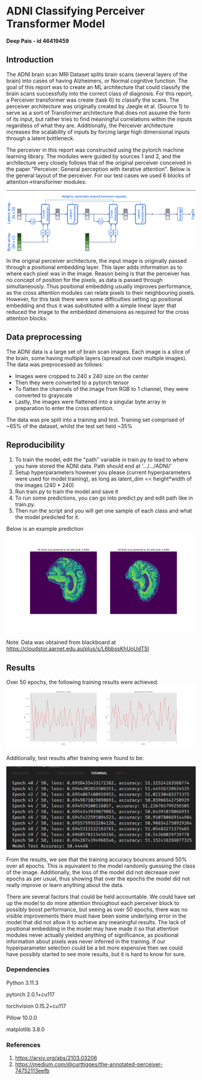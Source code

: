 # ADNI Classifying Perceiver Transformer Model
#### Deep Pais - id 46419459

## Introduction
The ADNI brain scan MRI Dataset splits brain scans (several layers of the brain) into cases of having Alzheimers, or Normal cognitive function. The goal of this report was to create an ML architecture that could classify the brain scans successfully into the correct class of diagnosis. For this report, a Perceiver transformer was create (task 6) to classify the scans. The perceiver architecture was originally created by Jaegle et al. (Source 1) to serve as a sort of Transformer architecture that does not assume the form of its input, but rather tries to find meaningful correlations within the inputs regardless of what they are. Additionally, the Perceiver architecture increases the scalability of inputs by forcing large high dimensional inputs through a latent bottleneck. 

The perceiver in this report was constructed using the pytorch machine learning library. The modules were guided by sources 1 and 2, and the architecture very closely follows that of the original perceiver conceived in the paper "Perceiver: General perception with iterative attention". Below is the general layout of the perceiver. For our test cases we used 6 blocks of attention->transformer modules:

![Perceiver Architecture](https://github.com/dcpais/PatternAnalysis-2023/blob/topic-recognition/recognition/s46419459%20ADNI%20Dataset%20Perceiver%20Transformer/figures/architecture.png?raw=true)

In the original perceiver architecture, the input image is originally passed through a positional embedding layer. This layer adds information as to where each pixel was in the image. Reason being is that the perceiver has no concept of position for the pixels, as data is passed through simultaneously. Thus positional embedding usually improves performance, as the cross attention modules can relate pixels to their neighbouring pixels. However, for this task there were some difficulties setting up positional embedding and thus it was substituted with a simple linear layer that reduced the image to the embedded dimensions as required for the cross attention blocks.

## Data preprocessing
The ADNI data is a large set of brain scan images. Each image is a slice of the brain, some having multiple layers (spread out over multiple images). The data was preprocessed as follows:
- Images were cropped to 240 x 240 size on the center
- Then they were converted to a pytorch tensor
- To flatten the channels of the image from RGB to 1 channel, they were converted to grayscale
- Lastly, the images were flattened into a singular byte array in preparation to enter the cross attention.

The data was pre split into a training and test. Training set comprised of ~65% of the dataset, whilst the test set held ~35%

## Reproducibility
1. To train the model, edit the "path" variable in train.py to lead to where you have stored the ADNI data. Path should end at '.../.../ADNI/'
2. Setup hyperparameters however you please (current hyperparameters were used for model training), as long as latent_dim << height*width of the images (240 * 240)
3. Run train.py to train the model and save it
4. To run some predictions, you can go into predict.py and edit path like in train.py. 
5. Then run the script and you will get one sample of each class and what the model predicted for it.

Below is an example prediction
![Example prediction](https://github.com/dcpais/PatternAnalysis-2023/blob/topic-recognition/recognition/s46419459%20ADNI%20Dataset%20Perceiver%20Transformer/figures/prediction.png?raw=true)

Note: Data was obtained from blackboard at https://cloudstor.aarnet.edu.au/plus/s/L6bbssKhUoUdTSI

## Results
Over 50 epochs, the following training results were achieved:
![Training results](https://github.com/dcpais/PatternAnalysis-2023/blob/topic-recognition/recognition/s46419459%20ADNI%20Dataset%20Perceiver%20Transformer/figures/lossaccplot.png?raw=true)

Additionally, test results after training were found to be:

![Test results](https://github.com/dcpais/PatternAnalysis-2023/blob/topic-recognition/recognition/s46419459%20ADNI%20Dataset%20Perceiver%20Transformer/figures/testacc.png?raw=true)

From the results, we see that the training accuracy bounces around 50% over all epochs. This is equivalent to the model randomly guessing the class of the image. 
Additionally, the loss of the model did not decrease over epochs as per usual, thus showing that over the epochs the model did not really improve or learn anything about the data.

There are several factors that could be held accountable. We could have set up the model to do more attention throughout each perceiver block to possibly boost performance, but seeing as over 50 epochs, there was no visible improvements there must have been some underlying error in the model that did not allow it to achieve any meaningful results. The lack of positional embedding in the model may have made it so that attention modules never actually yielded anything of significance, as positional information about pixels was never inferred in the training. If our hyperparameter selection could be a bit more expensive then we could have possibly started to see more results, but it is hard to know for sure.

### Dependencies
Python 3.11.3

pytorch 2.0.1+cu117

torchvision 0.15.2+cu117

Pillow 10.0.0

matplotlib 3.8.0

### References
1. https://arxiv.org/abs/2103.03206
2. https://medium.com/@curttigges/the-annotated-perceiver-74752113eefb
